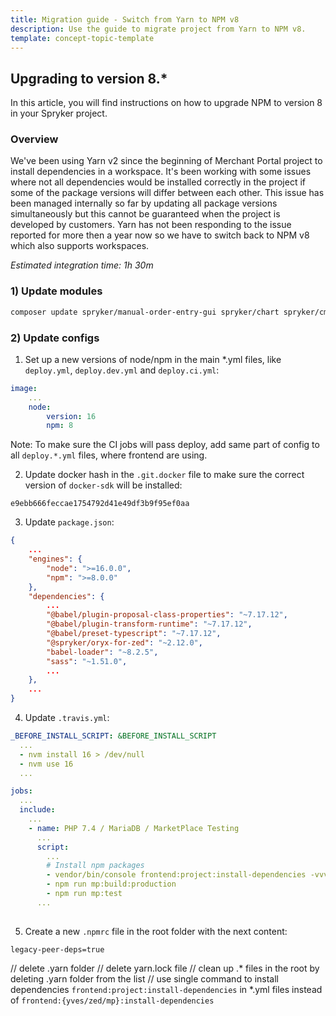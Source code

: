 ```yaml
---
title: Migration guide - Switch from Yarn to NPM v8
description: Use the guide to migrate project from Yarn to NPM v8.
template: concept-topic-template
---
```


## Upgrading to version 8.*

In this article, you will find instructions on how to upgrade NPM to version 8 in your Spryker project.

### Overview

We've been using Yarn v2 since the beginning of Merchant Portal project to install dependencies in a workspace.
It's been working with some issues where not all dependencies would be installed correctly in the project if some of the package versions will differ between each other.
This issue has been managed internally so far by updating all package versions simultaneously but this cannot be guaranteed when the project is developed by customers.
Yarn has not been responding to the issue reported for more then a year now so we have to switch back to NPM v8 which also supports workspaces.

*Estimated integration time: 1h 30m*

### 1) Update modules

```bash
composer update spryker/manual-order-entry-gui spryker/chart spryker/cms-block-category-connector spryker/cms-block-gui spryker/cms-gui spryker/company-business-unit-gui spryker/company-gui spryker/company-role-gui spryker/company-user-gui spryker/content-gui spryker/content-product-gui spryker/content-product-set-gui spryker/dashboard-merchant-portal-gui spryker/discount spryker/gui spryker/gui-table spryker/merchant-profile-merchant-portal-gui spryker/merchant-relationship-sales-order-threshold-gui spryker/price-product-volume-gui spryker/product-list-gui spryker/product-merchant-portal-gui spryker/product-offer-merchant-portal-gui spryker/product-relation-gui spryker/sales-merchant-portal-gui spryker/sales-order-threshold-gui spryker/sales-reclamation-gui spryker/security-merchant-portal-gui spryker/state-machine spryker/user-merchant-portal-gui spryker/zed-ui spryker-shop/product-review-widget spryker-shop/shop-ui
```

### 2) Update configs

1. Set up a new versions of node/npm in the main *.yml files, like `deploy.yml`, `deploy.dev.yml` and `deploy.ci.yml`:

```yaml
image:
    ...
    node:
        version: 16
        npm: 8
```

Note: To make sure the CI jobs will pass deploy, add same part of config to all `deploy.*.yml` files, where frontend are using.

2. Update docker hash in the `.git.docker` file to make sure the correct version of `docker-sdk` will be installed:

```text
e9ebb666feccae1754792d41e49df3b9f95ef0aa
```

3. Update `package.json`:

```json
{
    ...
    "engines": {
        "node": ">=16.0.0",
        "npm": ">=8.0.0"
    },
    "dependencies": {
        ...
        "@babel/plugin-proposal-class-properties": "~7.17.12",
        "@babel/plugin-transform-runtime": "~7.17.12",
        "@babel/preset-typescript": "~7.17.12",
        "@spryker/oryx-for-zed": "~2.12.0",
        "babel-loader": "~8.2.5",
        "sass": "~1.51.0",
        ...
    },
    ...
}
```

4. Update `.travis.yml`:

```yaml
_BEFORE_INSTALL_SCRIPT: &BEFORE_INSTALL_SCRIPT
  ...
  - nvm install 16 > /dev/null
  - nvm use 16
  ...

jobs:
  ...
  include:
    ...
    - name: PHP 7.4 / MariaDB / MarketPlace Testing
      ...
      script:
        ...
        # Install npm packages
        - vendor/bin/console frontend:project:install-dependencies -vvv
        - npm run mp:build:production
        - npm run mp:test
      ...
  
```

5. Create a new `.npmrc` file in the root folder with the next content: 

```text
legacy-peer-deps=true
```

// delete .yarn folder
// delete yarn.lock file
// clean up .* files in the root by deleting .yarn folder from the list
// use single command to install dependencies `frontend:project:install-dependencies` in *.yml files instead of `frontend:{yves/zed/mp}:install-dependencies`
